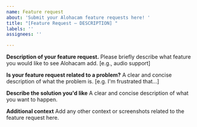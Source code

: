 ```yaml
---
name: Feature request
about: 'Submit your Alohacam feature requests here! '
title: "[Feature Request – DESCRIPTION] "
labels: ''
assignees: ''

---
```


**Description of your feature request.**
Please briefly describe what feature you would like to see Alohacam add. [e.g., audio support] 

**Is your feature request related to a problem?**
A clear and concise description of what the problem is. [e.g. I'm frustrated that...]

**Describe the solution you'd like**
A clear and concise description of what you want to happen.

**Additional context**
Add any other context or screenshots related to the feature request here.
